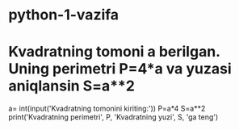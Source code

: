 # python-1-vazifa
# Kvadratning tomoni a berilgan. Uning perimetri P=4*a va yuzasi aniqlansin S=a**2
a= int(input('Kvadratning tomonini kiriting:'))
P=a*4
S=a**2
print('Kvadratning perimetri', P, 'Kvadratning yuzi', S, 'ga teng')
